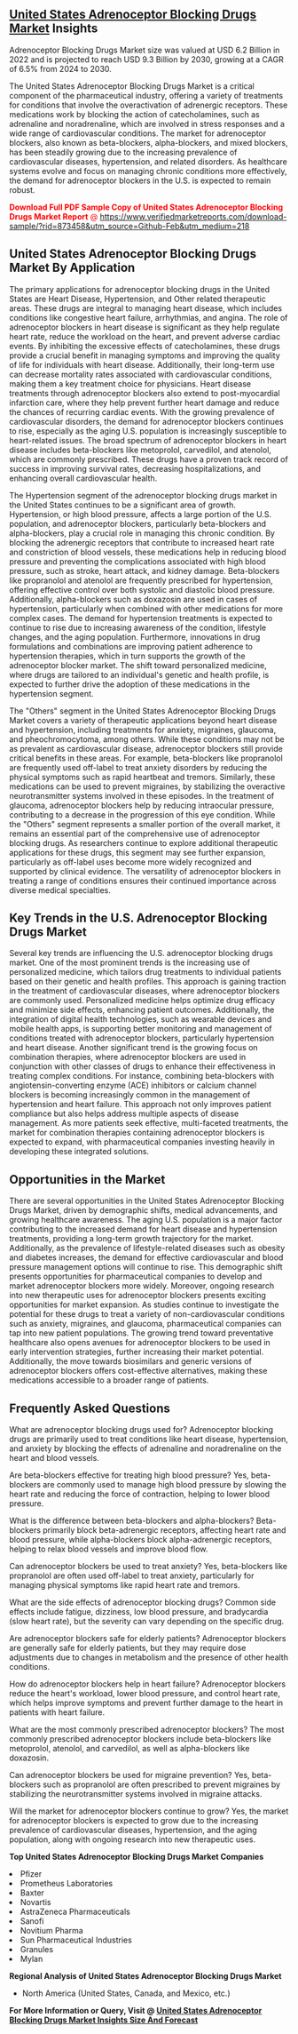 <h2><a href="https://www.verifiedmarketreports.com/download-sample/?rid=873458&amp;utm_source=Github-Feb&amp;utm_medium=218" target="_blank">United States Adrenoceptor Blocking Drugs Market</a> Insights</h2><p>Adrenoceptor Blocking Drugs Market size was valued at USD 6.2 Billion in 2022 and is projected to reach USD 9.3 Billion by 2030, growing at a CAGR of 6.5% from 2024 to 2030.</p><p><p>The United States Adrenoceptor Blocking Drugs Market is a critical component of the pharmaceutical industry, offering a variety of treatments for conditions that involve the overactivation of adrenergic receptors. These medications work by blocking the action of catecholamines, such as adrenaline and noradrenaline, which are involved in stress responses and a wide range of cardiovascular conditions. The market for adrenoceptor blockers, also known as beta-blockers, alpha-blockers, and mixed blockers, has been steadily growing due to the increasing prevalence of cardiovascular diseases, hypertension, and related disorders. As healthcare systems evolve and focus on managing chronic conditions more effectively, the demand for adrenoceptor blockers in the U.S. is expected to remain robust. <p><span class=""><span style="color: #ff0000;"><strong>Download Full PDF Sample Copy of United States Adrenoceptor Blocking Drugs Market Report</strong> @ </span><a href="https://www.verifiedmarketreports.com/download-sample/?rid=873458&amp;utm_source=Github-Feb&amp;utm_medium=218" target="_blank">https://www.verifiedmarketreports.com/download-sample/?rid=873458&amp;utm_source=Github-Feb&amp;utm_medium=218</a></span></p> </p> <h2>United States Adrenoceptor Blocking Drugs Market By Application</h2> <p>The primary applications for adrenoceptor blocking drugs in the United States are Heart Disease, Hypertension, and Other related therapeutic areas. These drugs are integral to managing heart disease, which includes conditions like congestive heart failure, arrhythmias, and angina. The role of adrenoceptor blockers in heart disease is significant as they help regulate heart rate, reduce the workload on the heart, and prevent adverse cardiac events. By inhibiting the excessive effects of catecholamines, these drugs provide a crucial benefit in managing symptoms and improving the quality of life for individuals with heart disease. Additionally, their long-term use can decrease mortality rates associated with cardiovascular conditions, making them a key treatment choice for physicians. Heart disease treatments through adrenoceptor blockers also extend to post-myocardial infarction care, where they help prevent further heart damage and reduce the chances of recurring cardiac events. With the growing prevalence of cardiovascular disorders, the demand for adrenoceptor blockers continues to rise, especially as the aging U.S. population is increasingly susceptible to heart-related issues. The broad spectrum of adrenoceptor blockers in heart disease includes beta-blockers like metoprolol, carvedilol, and atenolol, which are commonly prescribed. These drugs have a proven track record of success in improving survival rates, decreasing hospitalizations, and enhancing overall cardiovascular health. </p> <p>The Hypertension segment of the adrenoceptor blocking drugs market in the United States continues to be a significant area of growth. Hypertension, or high blood pressure, affects a large portion of the U.S. population, and adrenoceptor blockers, particularly beta-blockers and alpha-blockers, play a crucial role in managing this chronic condition. By blocking the adrenergic receptors that contribute to increased heart rate and constriction of blood vessels, these medications help in reducing blood pressure and preventing the complications associated with high blood pressure, such as stroke, heart attack, and kidney damage. Beta-blockers like propranolol and atenolol are frequently prescribed for hypertension, offering effective control over both systolic and diastolic blood pressure. Additionally, alpha-blockers such as doxazosin are used in cases of hypertension, particularly when combined with other medications for more complex cases. The demand for hypertension treatments is expected to continue to rise due to increasing awareness of the condition, lifestyle changes, and the aging population. Furthermore, innovations in drug formulations and combinations are improving patient adherence to hypertension therapies, which in turn supports the growth of the adrenoceptor blocker market. The shift toward personalized medicine, where drugs are tailored to an individual's genetic and health profile, is expected to further drive the adoption of these medications in the hypertension segment. </p> <p>The "Others" segment in the United States Adrenoceptor Blocking Drugs Market covers a variety of therapeutic applications beyond heart disease and hypertension, including treatments for anxiety, migraines, glaucoma, and pheochromocytoma, among others. While these conditions may not be as prevalent as cardiovascular disease, adrenoceptor blockers still provide critical benefits in these areas. For example, beta-blockers like propranolol are frequently used off-label to treat anxiety disorders by reducing the physical symptoms such as rapid heartbeat and tremors. Similarly, these medications can be used to prevent migraines, by stabilizing the overactive neurotransmitter systems involved in these episodes. In the treatment of glaucoma, adrenoceptor blockers help by reducing intraocular pressure, contributing to a decrease in the progression of this eye condition. While the "Others" segment represents a smaller portion of the overall market, it remains an essential part of the comprehensive use of adrenoceptor blocking drugs. As researchers continue to explore additional therapeutic applications for these drugs, this segment may see further expansion, particularly as off-label uses become more widely recognized and supported by clinical evidence. The versatility of adrenoceptor blockers in treating a range of conditions ensures their continued importance across diverse medical specialties. </p> <h2>Key Trends in the U.S. Adrenoceptor Blocking Drugs Market</h2> <p>Several key trends are influencing the U.S. adrenoceptor blocking drugs market. One of the most prominent trends is the increasing use of personalized medicine, which tailors drug treatments to individual patients based on their genetic and health profiles. This approach is gaining traction in the treatment of cardiovascular diseases, where adrenoceptor blockers are commonly used. Personalized medicine helps optimize drug efficacy and minimize side effects, enhancing patient outcomes. Additionally, the integration of digital health technologies, such as wearable devices and mobile health apps, is supporting better monitoring and management of conditions treated with adrenoceptor blockers, particularly hypertension and heart disease. Another significant trend is the growing focus on combination therapies, where adrenoceptor blockers are used in conjunction with other classes of drugs to enhance their effectiveness in treating complex conditions. For instance, combining beta-blockers with angiotensin-converting enzyme (ACE) inhibitors or calcium channel blockers is becoming increasingly common in the management of hypertension and heart failure. This approach not only improves patient compliance but also helps address multiple aspects of disease management. As more patients seek effective, multi-faceted treatments, the market for combination therapies containing adrenoceptor blockers is expected to expand, with pharmaceutical companies investing heavily in developing these integrated solutions. </p> <h2>Opportunities in the Market</h2> <p>There are several opportunities in the United States Adrenoceptor Blocking Drugs Market, driven by demographic shifts, medical advancements, and growing healthcare awareness. The aging U.S. population is a major factor contributing to the increased demand for heart disease and hypertension treatments, providing a long-term growth trajectory for the market. Additionally, as the prevalence of lifestyle-related diseases such as obesity and diabetes increases, the demand for effective cardiovascular and blood pressure management options will continue to rise. This demographic shift presents opportunities for pharmaceutical companies to develop and market adrenoceptor blockers more widely. Moreover, ongoing research into new therapeutic uses for adrenoceptor blockers presents exciting opportunities for market expansion. As studies continue to investigate the potential for these drugs to treat a variety of non-cardiovascular conditions such as anxiety, migraines, and glaucoma, pharmaceutical companies can tap into new patient populations. The growing trend toward preventative healthcare also opens avenues for adrenoceptor blockers to be used in early intervention strategies, further increasing their market potential. Additionally, the move towards biosimilars and generic versions of adrenoceptor blockers offers cost-effective alternatives, making these medications accessible to a broader range of patients. </p> <h2>Frequently Asked Questions</h2> <p>What are adrenoceptor blocking drugs used for? Adrenoceptor blocking drugs are primarily used to treat conditions like heart disease, hypertension, and anxiety by blocking the effects of adrenaline and noradrenaline on the heart and blood vessels. </p> <p>Are beta-blockers effective for treating high blood pressure? Yes, beta-blockers are commonly used to manage high blood pressure by slowing the heart rate and reducing the force of contraction, helping to lower blood pressure. </p> <p>What is the difference between beta-blockers and alpha-blockers? Beta-blockers primarily block beta-adrenergic receptors, affecting heart rate and blood pressure, while alpha-blockers block alpha-adrenergic receptors, helping to relax blood vessels and improve blood flow. </p> <p>Can adrenoceptor blockers be used to treat anxiety? Yes, beta-blockers like propranolol are often used off-label to treat anxiety, particularly for managing physical symptoms like rapid heart rate and tremors. </p> <p>What are the side effects of adrenoceptor blocking drugs? Common side effects include fatigue, dizziness, low blood pressure, and bradycardia (slow heart rate), but the severity can vary depending on the specific drug. </p> <p>Are adrenoceptor blockers safe for elderly patients? Adrenoceptor blockers are generally safe for elderly patients, but they may require dose adjustments due to changes in metabolism and the presence of other health conditions. </p> <p>How do adrenoceptor blockers help in heart failure? Adrenoceptor blockers reduce the heart's workload, lower blood pressure, and control heart rate, which helps improve symptoms and prevent further damage to the heart in patients with heart failure. </p> <p>What are the most commonly prescribed adrenoceptor blockers? The most commonly prescribed adrenoceptor blockers include beta-blockers like metoprolol, atenolol, and carvedilol, as well as alpha-blockers like doxazosin. </p> <p>Can adrenoceptor blockers be used for migraine prevention? Yes, beta-blockers such as propranolol are often prescribed to prevent migraines by stabilizing the neurotransmitter systems involved in migraine attacks. </p> <p>Will the market for adrenoceptor blockers continue to grow? Yes, the market for adrenoceptor blockers is expected to grow due to the increasing prevalence of cardiovascular diseases, hypertension, and the aging population, along with ongoing research into new therapeutic uses. </p> </p><p><strong>Top United States Adrenoceptor Blocking Drugs Market Companies</strong></p><div data-test-id=""><p><li>Pfizer</li><li> Prometheus Laboratories</li><li> Baxter</li><li> Novartis</li><li> AstraZeneca Pharmaceuticals</li><li> Sanofi</li><li> Novitium Pharma</li><li> Sun Pharmaceutical Industries</li><li> Granules</li><li> Mylan</li></p><div><strong>Regional Analysis of&nbsp;United States Adrenoceptor Blocking Drugs Market</strong></div><ul><li dir="ltr"><p dir="ltr">North America&nbsp;(United States, Canada, and Mexico, etc.)</p></li></ul><p><strong>For More Information or Query, Visit @&nbsp;</strong><strong><a href="https://www.verifiedmarketreports.com/product/adrenoceptor-blocking-drugs-market/?utm_source=Github-Feb&amp;utm_medium=218" target="_blank">United States Adrenoceptor Blocking Drugs Market Insights Size And Forecast</a></strong></p></div>

